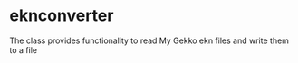 # eknconverter
The class provides functionality to read My Gekko ekn files and write them to a file
